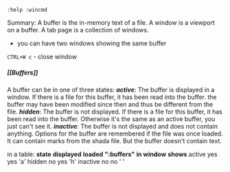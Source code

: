 ``` 
:help :wincmd
```
Summary:
	A buffer is the in-memory text of a file.
	A window is a viewport on a buffer. 
	A tab page is a collection of windows.

- you can have two windows showing the same buffer

`CTRL+W c` - close window

##### [[Buffers]]
A buffer can be in one of three states:
***active***: The buffer is displayed in a window. If there is a file for this buffer, it has been read into the buffer. the buffer may have been modified since then and thus be different from the file. 
***hidden***: The buffer is not displayed. If there is a file for this buffer, it has been read into the buffer. Otherwise it's the same as an active buffer, you just can't see it.
***inactive***: The buffer is not displayed and does not contain anything. Options for the buffer are remembered if the file was once loaded. It can contain marks from the shada file. But the buffer doesn't contain text. 

in a table:
**state**        **displayed**      **loaded**        **":buffers"**
             **in window**                    **shows** 
active         yes           yes           'a'
hidden         no            yes           'h'
inactive       no            no            ' ' 







